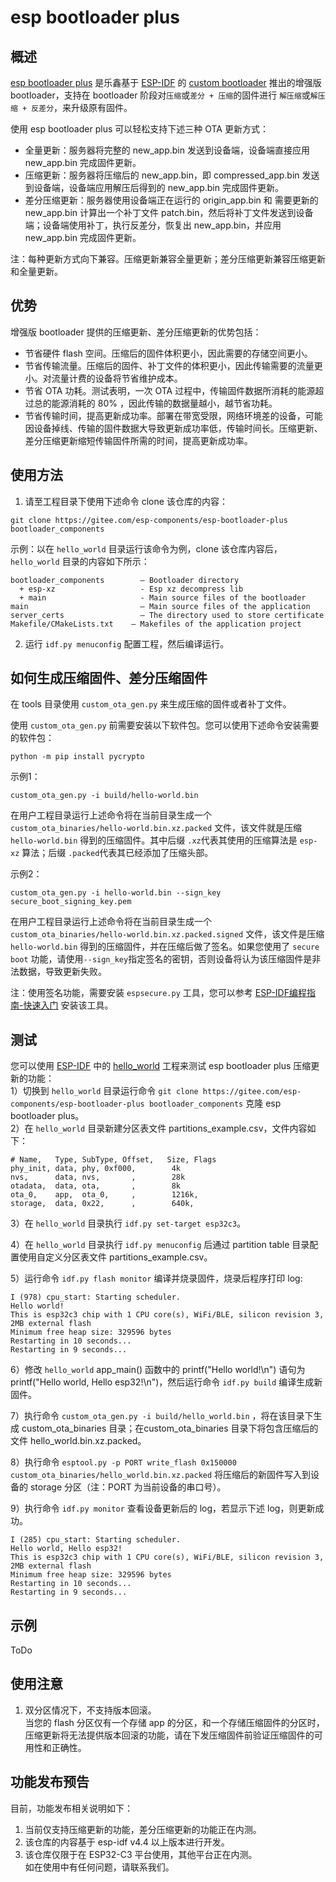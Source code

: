 # esp bootloader plus

## 概述

[esp bootloader plus](https://gitee.com/esp-components/esp-bootloader-plus) 是乐鑫基于 [ESP-IDF](https://github.com/espressif/esp-idf) 的 [custom bootloader](https://github.com/espressif/esp-idf/tree/master/examples/custom_bootloader) 推出的增强版 bootloader，支持在 bootloader 阶段对`压缩`或`差分 + 压缩`的固件进行 `解压缩`或`解压缩 + 反差分`，来升级原有固件。  

使用 esp bootloader plus 可以轻松支持下述三种 OTA 更新方式：  

- 全量更新：服务器将完整的  new_app.bin 发送到设备端，设备端直接应用  new_app.bin 完成固件更新。  
- 压缩更新：服务器将压缩后的  new_app.bin，即 compressed_app.bin 发送到设备端，设备端应用解压后得到的  new_app.bin 完成固件更新。  
- 差分压缩更新：服务器使用设备端正在运行的 origin_app.bin 和 需要更新的 new_app.bin 计算出一个补丁文件 patch.bin，然后将补丁文件发送到设备端；设备端使用补丁，执行反差分，恢复出 new_app.bin，并应用 new_app.bin 完成固件更新。  

注：每种更新方式向下兼容。压缩更新兼容全量更新；差分压缩更新兼容压缩更新和全量更新。

## 优势

增强版 bootloader 提供的压缩更新、差分压缩更新的优势包括：  

- 节省硬件 flash 空间。压缩后的固件体积更小，因此需要的存储空间更小。  
- 节省传输流量。压缩后的固件、补丁文件的体积更小，因此传输需要的流量更小。对流量计费的设备将节省维护成本。  
- 节省 OTA 功耗。测试表明，一次 OTA 过程中，传输固件数据所消耗的能源超过总的能源消耗的 80% ，因此传输的数据量越小，越节省功耗。  
- 节省传输时间，提高更新成功率。部署在带宽受限，网络环境差的设备，可能因设备掉线、传输的固件数据大导致更新成功率低，传输时间长。压缩更新、差分压缩更新缩短传输固件所需的时间，提高更新成功率。  

## 使用方法

1. 请至工程目录下使用下述命令 clone 该仓库的内容：  

```
git clone https://gitee.com/esp-components/esp-bootloader-plus bootloader_components
```
示例：以在 `hello_world` 目录运行该命令为例，clone 该仓库内容后，`hello_world` 目录的内容如下所示：  

```
bootloader_components        — Bootloader directory      
  + esp-xz                   - Esp xz decompress lib
  + main                     - Main source files of the bootloader
main 				         — Main source files of the application 
server_certs                 — The directory used to store certificate
Makefile/CMakeLists.txt    — Makefiles of the application project
```
2. 运行 `idf.py menuconfig` 配置工程，然后编译运行。  

## 如何生成压缩固件、差分压缩固件

在 tools 目录使用 `custom_ota_gen.py` 来生成压缩的固件或者补丁文件。  

使用 `custom_ota_gen.py` 前需要安装以下软件包。您可以使用下述命令安装需要的软件包：  

```
python -m pip install pycrypto
```

示例1：  

```
custom_ota_gen.py -i build/hello-world.bin
```
在用户工程目录运行上述命令将在当前目录生成一个 `custom_ota_binaries/hello-world.bin.xz.packed` 文件，该文件就是压缩 `hello-world.bin` 得到的压缩固件。其中后缀 `.xz`代表其使用的压缩算法是 `esp-xz` 算法；后缀 `.packed`代表其已经添加了压缩头部。  

示例2：  
```
custom_ota_gen.py -i hello-world.bin --sign_key secure_boot_signing_key.pem
```
在用户工程目录运行上述命令将在当前目录生成一个 `custom_ota_binaries/hello-world.bin.xz.packed.signed` 文件，该文件是压缩 `hello-world.bin` 得到的压缩固件，并在压缩后做了签名。如果您使用了 `secure boot` 功能，请使用`--sign_key`指定签名的密钥，否则设备将认为该压缩固件是非法数据，导致更新失败。  

注：使用签名功能，需要安装 `espsecure.py` 工具，您可以参考 [ESP-IDF编程指南-快速入门](https://docs.espressif.com/projects/esp-idf/zh_CN/release-v4.2/esp32/get-started/index.html#id1) 安装该工具。

## 测试
您可以使用 [ESP-IDF](https://github.com/espressif/esp-idf) 中的 [hello_world](https://github.com/espressif/esp-idf/tree/master/examples/get-started/hello_world) 工程来测试 esp bootloader plus 压缩更新的功能：  
1）切换到 `hello_world` 目录运行命令 `git clone https://gitee.com/esp-components/esp-bootloader-plus bootloader_components` 克隆 esp bootloader plus。  
2）在 `hello_world` 目录新建分区表文件 partitions_example.csv，文件内容如下：  

```
# Name,   Type, SubType, Offset,   Size, Flags
phy_init, data, phy, 0xf000,        4k
nvs,      data, nvs,       ,        28k
otadata,  data, ota,       ,        8k
ota_0,    app,  ota_0,     ,        1216k,
storage,  data, 0x22,      ,        640k,
```
3）在 `hello_world` 目录执行 `idf.py set-target esp32c3`。  

4）在 `hello_world` 目录执行 `idf.py menuconfig` 后通过 partition table 目录配置使用自定义分区表文件 partitions_example.csv。  

5）运行命令 `idf.py flash monitor` 编译并烧录固件，烧录后程序打印 log:  

```
I (978) cpu_start: Starting scheduler.
Hello world!
This is esp32c3 chip with 1 CPU core(s), WiFi/BLE, silicon revision 3, 2MB external flash
Minimum free heap size: 329596 bytes
Restarting in 10 seconds...
Restarting in 9 seconds...
```

6）修改 `hello_world` app_main() 函数中的 printf("Hello world!\n") 语句为 printf("Hello world, Hello esp32!\n")，然后运行命令 `idf.py build` 编译生成新固件。  

7）执行命令 `custom_ota_gen.py -i build/hello_world.bin` ，将在该目录下生成 custom_ota_binaries 目录；在custom_ota_binaries 目录下将包含压缩后的文件 hello_world.bin.xz.packed。  

8）执行命令 `esptool.py -p PORT write_flash 0x150000 custom_ota_binaries/hello_world.bin.xz.packed` 将压缩后的新固件写入到设备的 storage 分区（注：PORT 为当前设备的串口号）。  

9）执行命令 `idf.py monitor` 查看设备更新后的 log，若显示下述 log，则更新成功。  

```
I (285) cpu_start: Starting scheduler.
Hello world, Hello esp32!
This is esp32c3 chip with 1 CPU core(s), WiFi/BLE, silicon revision 3, 2MB external flash
Minimum free heap size: 329596 bytes
Restarting in 10 seconds...
Restarting in 9 seconds...
```

## 示例

ToDo 

## 使用注意
1. 双分区情况下，不支持版本回滚。  
当您的 flash 分区仅有一个存储 app 的分区，和一个存储压缩固件的分区时，压缩更新将无法提供版本回滚的功能，请在下发压缩固件前验证压缩固件的可用性和正确性。  

## 功能发布预告

目前，功能发布相关说明如下：  
1. 当前仅支持压缩更新的功能，差分压缩更新的功能正在内测。  
2. 该仓库的内容基于 esp-idf v4.4 以上版本进行开发。  
3. 该仓库仅限于在 ESP32-C3 平台使用，其他平台正在内测。   
如在使用中有任何问题，请联系我们。  

